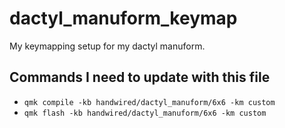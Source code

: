 # dactyl_manuform_keymap
My keymapping setup for my dactyl manuform.

## Commands I need to update with this file
* `qmk compile -kb handwired/dactyl_manuform/6x6 -km custom`
* `qmk flash -kb handwired/dactyl_manuform/6x6 -km custom`

